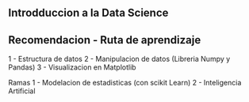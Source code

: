 ## Introdduccion a la Data Science

## Recomendacion - Ruta de aprendizaje
1 - Estructura de datos
2 - Manipulacion de datos (Libreria Numpy y Pandas)
3 - Visualizacion en Matplotlib

Ramas
1 - Modelacion de estadisticas (con scikit Learn)
2 - Inteligencia Artificial